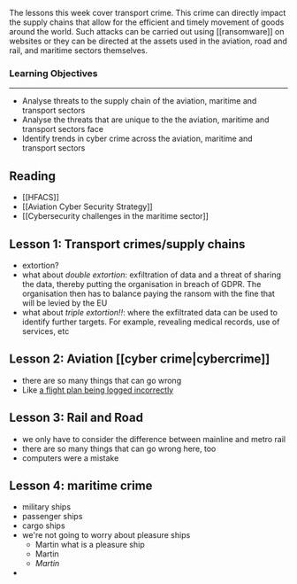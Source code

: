 The lessons this week cover transport crime. This crime can directly impact the supply chains that allow for the efficient and timely movement of goods around the world. Such attacks can be carried out using [[ransomware]] on websites or they can be directed at the assets used in the aviation, road and rail, and maritime sectors themselves.

### Learning Objectives

---

- Analyse threats to the supply chain of the aviation, maritime and transport sectors
- Analyse the threats that are unique to the the aviation, maritime and transport sectors face
- Identify trends in cyber crime across the aviation, maritime and transport sectors
## Reading
- [[HFACS]]
- [[Aviation Cyber Security Strategy]]
- [[Cybersecurity challenges in the maritime sector]]

## Lesson 1: Transport crimes/supply chains
- extortion?
- what about *double extortion*: exfiltration of data and a threat of sharing the data, thereby putting the organisation in breach of GDPR. The organisation then has to balance paying the ransom with the fine that will be levied by the EU
- what about *triple extortion!!*: where the exfiltrated data can be used to identify further targets. For example, revealing medical records, use of services, etc
## Lesson 2: Aviation [[cyber crime|cybercrime]]
- there are so many things that can go wrong
- Like [a flight plan being logged incorrectly](https://publicapps.caa.co.uk/docs/33/NERL%20Major%20Incident%20Investigation%20Preliminary%20Report.pdf)

## Lesson 3: Rail and Road
- we only have to consider the difference between mainline and metro rail
- there are so many things that can go wrong here, too
- computers were a mistake

## Lesson 4: maritime crime
- military ships
- passenger ships
- cargo ships
- we're not going to worry about pleasure ships
	- Martin what is a pleasure ship
	- Martin
	- *Martin*
- 
